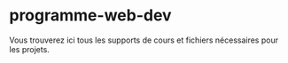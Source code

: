 # programme-web-dev
Vous trouverez ici tous les supports de cours et fichiers nécessaires pour les projets. 
